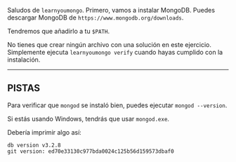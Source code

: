 Saludos de `learnyoumongo`. Primero, vamos a instalar MongoDB.
Puedes descargar MongoDB de `https://www.mongodb.org/downloads`.

Tendremos que añadirlo a tu `$PATH`.

No tienes que crear ningún archivo con una solución en este
ejercicio. Simplemente ejecuta `learnyoumongo verify` cuando
hayas cumplido con la instalación.

-----------------------------------------------------------
## PISTAS

Para verificar que `mongod` se instaló bien, puedes ejecutar
`mongod --version`.

Si estás usando Windows, tendrás que usar `mongod.exe`.

Debería imprimir algo así:

```
db version v3.2.8
git version: ed70e33130c977bda0024c125b56d159573dbaf0
```
